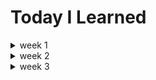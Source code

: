 # Today I Learned

<details>
<summary>week 1</summary>
  <table>
    <th>Day</th><th>Content</th><th>Keyword</th><th>Why?</th><th>Trace</th>
    <tr>
      <td>2021.02.05</td>
      <td>문제 정의</td>
      <td>프로젝트 틀 잡기</td>
      <td>정리 및 문서화</td>
      <td></td>
    </tr>
    <tr>
      <td>2021.02.06</td>
      <td>채팅 서버 구현 방식 공부</td>
      <td>SSE, WebsSocket</td>
      <td>채팅 서버 구현을 위한 방법 찾기</td>
      <td></td>
    </tr>
    <tr>
      <td>2021.02.07</td>
      <td>SSE로 구현</td>
      <td>WebFlux, SSE</td>
      <td>SSE vs WebSocket 비교</td>
      <td>
        <a target='_blank' href="https://github.com/Pawer0223/study_codes/tree/main/flux_example">link1</a>, 
        <a target='_blank' href="https://github.com/Pawer0223/study_codes/tree/main/simple_webflux">link2</a>, 
        <a target='_blank' href="https://github.com/Pawer0223/study_codes/tree/main/using_reactive_streams">link3</a>
      </td>
    </tr>
    <tr>
      <td>2021.02.08</td>
      <td>WebSocket 구현</td>
      <td>WebSocket, sockJS, Stomp</td>
      <td>SSE vs WebSocket 비교</td>
      <td>
        <a target='_blank' href="https://github.com/Pawer0223/study_codes/tree/main/websocket_practice">link1</a>
      </td>
    </tr>
    <tr>
      <td>2021.02.09</td>
      <td>Reactive Programming 공부하기</td>
      <td>Iterable, Observable, Observer, Reactive Streams, Subscription</td>
      <td>webflux 적용 시 기본개념의 부족함을 느낌</td>
      <td>
        <a target='_blank' href="https://github.com/Pawer0223/study_codes/tree/main/reactive_programming">link1</a>
      </td>
    </tr>
    <tr>
      <td>2021.02.10</td>
      <td>Reactive Programming 공부하기(2)</td>
      <td>Operator</td>
      <td>webflux 이해하기</td>
      <td>
        <a target='_blank' href="https://github.com/Pawer0223/study_codes/blob/main/reactive_programming/readme.md#operators">link1</a>
      </td>
    </tr>
    <tr>
      <td>2021.02.11</td>
      <td>Reactive Programming 공부하기(3)</td>
      <td>Scheduler, ... </td>
      <td>webflux 이해하기</td>
      <td>
        <a target='_blank' href="https://github.com/Pawer0223/study_codes/blob/main/reactive_programming/readme.md#operators">link1</a>
      </td>
    </tr>
    <tr>
      <td>2021.02.12</td>
      <td>Chating Server Architecture</td>
      <td>Asynchronus, WorkThread, DefeeredResult Queue, Emitter</td>
      <td>
        <li>아, 근데 사실 왜 비동기로 처리하는게 좋은건지.. 제대로 이해를 못하고 있다..</li>
        <li>Netty를 사용하려는 이유: 네트워크에 대한 처리는 서버에 최대한 맡기고, 최대한 비즈니스로직에 집중하자.</li>
      </td>
      <td>
        <a target='_blank' href="https://github.com/Pawer0223/han_demand/blob/main/record/Netty%26Tomcat.md">link1</a>
      </td>
    </tr>
    <tr>
      <td>2021.02.13</td>
      <td>Reactive Programming 공부하기</td>
      <td>CompletableFuture, ... </td>
      <td>
        다시 webflux 이해하기
      </td>
      <td>
        <a target='_blank' href="https://github.com/Pawer0223/study_codes/blob/main/reactive_programming/record/WebFlux.md">link1</a>
      </td>
    </tr>
  </table>
</details>

<details>
<summary>week 2</summary>
  <table>
    <th>Day</th><th>Content</th><th>Keyword</th><th>Why?</th><th>Trace</th>
    <tr>
      <td>2021.02.14</td>
      <td>MongoDB 걷어내기</td>
      <td></td>
      <td>비동기 DB 사용 -> 컬렉션 사용으로 변경하기</td>
      <td></td>
    </tr>
    <tr>
      <td>2021.02.15</td>
      <td>MongoDB 걷어내기</td>
      <td>tailable</td>
      <td>비동기 DB 사용 -> 컬렉션 사용으로 변경하기</td>
      <td><a target='_blank' href="https://github.com/Pawer0223/han_demand/tree/main/record/RemoveMongo.md">link1</a></td>
    </tr>
    <tr>
      <td>2021.02.16</td>
      <td>먼저 Security관련 코드적용시켜놓고 시작하기</td>
      <td>spring security</td>
      <td>외부 시스템 or 직접 적용 ?</td>
      <td><a target='_blank' href=""></a></td>
    </tr>
    <tr>
      <td>2021.02.17</td>
      <td>기본 코드 틀 잡아놓기.</td>
      <td></td>
      <td>security 직접 적용 - 일단 만들어놓자.</td>
      <td><a target='_blank' href=""></a></td>
    </tr>
    <tr>
      <td>2021.02.18</td>
      <td>security 적용 도메인 분석</td>
      <td></td>
      <td>security 적용 - 코드분석 및 간단 정리하기</li>
      </td>
      <td><a target='_blank' href="https://github.com/Pawer0223/han_demand/tree/main/user_service"></a></td>
    </tr>
    <tr>
      <td>2021.02.21</td>
      <td>
        <li>MSA 구축</li>
        <li>Security Filter를 API Gateway로 변경하기.</li>
      </td>
      <td>Discovery-Server, API-Gateway</td>
      <td>
        <li>채팅 서버 어플리케이션의 아키텍처를 따로 구축하고 싶었기 때문에.</li>
        <li>API-Gateway: 인증 및 인가에 대한 부분을 공통으로 필터링하고, 각 MSA를 호출</li>
        <li>Discovery-Server: 각 MSA의 정보를 등록하고, API-Gateway에서 Discovery</li>
      </td>
      <td><a target='_blank' href=""></a></td>
    </tr>
    <tr>
      <td>2021.02.22 ~ 02.27</td>
      <td>
        코딩테스트, 면접, 과제전형
      </td>
      <td></td>
      <td>
        진도를 못나감
      </td>
      <td><a target='_blank' href=""></a></td>
    </tr>
  </table>
</details>

<details>
<summary>week 3</summary>
  <table>
    <th>Day</th><th>Content</th><th>Keyword</th><th>Why?</th><th>Trace</th>
    <tr>
      <td>2021.02.28</td>
      <td>Filter 고민</td>
      <td>filter</td>
      <td>로그인 정보 필터링을 apigateway에서, But 에러결과를 공통으로 어떻게 처리할 수 있지..</td>
      <td><a href=""></a></td>
    </tr>
  </table>
</details>
